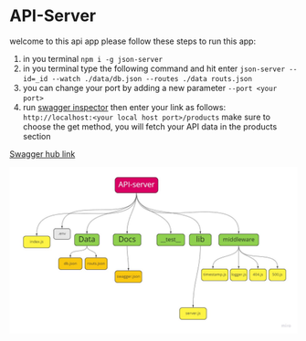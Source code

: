 # API-Server

welcome to this api app please follow these steps to run this app:

1. in you terminal `npm i -g json-server`
2. in you terminal type the following command and hit enter `json-server --id=_id --watch ./data/db.json --routes ./data routs.json`
3. you can change your port by adding a new parameter `--port <your port>`
4. run [swagger inspector](https://inspector.swagger.io/builder) then enter your link as follows: ` http://localhost:<your local host port>/products` make sure to choose the get method, you will fetch your API data in the products section

[Swagger hub link](https://app.swaggerhub.com/apis/messeili/api-server/0.1)

![img](/assets/app-server-2.jpg)

